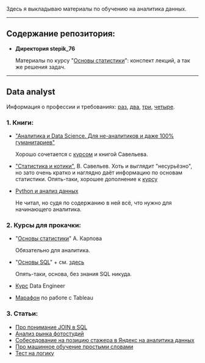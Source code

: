 Здесь я выкладываю материалы по обучению на аналитика данных. 

------

## Содержание репозитория:

* **Директория stepik_76**

  Материалы по курсу "[Основы статистики](https://stepik.org/course/76)": конспект лекций, а так же решения задач.

------

## Data analyst

Информация о профессии и требованиях: [раз](https://yandex.ru/yaintern/int_02), [два](https://yandex.ru/jobs/ya-interview/#analytics), [три](https://academy.yandex.ru/posts/instrumenty-v-pomosch-analitiku-dannykh), [четыре](https://habr.com/ru/company/skillfactory/blog/520540/).

### 1. Книги:

- ["Аналитика и Data Science. Для не-аналитиков и даже 100% гуманитариев"](https://www.litres.ru/nikita-sergeev/analitika-i-data-science-dlya-ne-analitikov-i-dazhe-100-gum/)

  Хорошо сочетается с [курсом](https://stepik.org/course/76) и книгой Савельева. 

- ["Статистика и котики"](https://www.litres.ru/vladimir-savelev-10569666/statistika-i-kotiki-28731109/?utm_medium=cpc&utm_source=google&utm_campaign=smart_shopping%7C6451100394&utm_term=&utm_content=k50id%7Cpla-573894664472%7Ccid%7C6451100394%7Caid%7C378012483274%7Cgid%7C85593335428%7Cpos%7C%7Csrc%7Cu_%7Cdvc%7Cc%7Creg%7C9047026%7Crin%7C%7C&k50id=85593335428%7Cpla-573894664472&gclid=CjwKCAjwjuqDBhAGEiwAdX2cj2tJ_x4pCdalxQkQJzUExjNx7wSf4GEUaUySpx7g_fWNEASh0Ye9YhoCjTcQAvD_BwE), В. Савельев. Хоть и выглядит "несурьёзно", но зато очень кратко и наглядно даёт информацию по основам статистики. Опять-таки, хорошее дополнение к [курсу](https://stepik.org/course/76)

- [Python и анализ данных](https://www.ozon.ru/product/python-i-analiz-dannyh-makkini-ues-217051463/?asb=x8CRenbt3vdjGNF3zHmrquRU5mwFuCP%252BGgvSAL8YY3U%253D&tab=reviews)

  Не читал, но судя по содержанию в ней всё, что нужно для начинающего аналитика.

### 2. Курсы для прокачки:

- "[Основы статистики](https://stepik.org/course/76)" А. Карпова

  Обязательно для аналитика.

- "[Основы SQL](https://stepik.org/course/51562/)" + см. [здесь](https://t.me/internetanalytics/3012)

  Опять-таки, основа, без знания SQL никуда.

- [Курс](https://www.youtube.com/channel/UCWki7GBUE5lDMJCbn4e1XMg/playlists) Data Engineer

- [Марафон](https://tableau.pro/marathon42) по работе с Tableau

### 3. Статьи:

* [Про понимание JOIN в SQL](https://habr.com/ru/post/450528/)
* [Анализ рынка фотостудий](https://habr.com/ru/post/512848/)
* [Собеседование на позицию стажера в Яндекс на аналитика данных](https://habr.com/ru/post/546004/)
* [Про машинное обучение простыми словами](https://vas3k.ru/blog/machine_learning/)
* [Тест на логику](https://testometrika.com/intellectual/test-of-logical-thinking/)

## 
